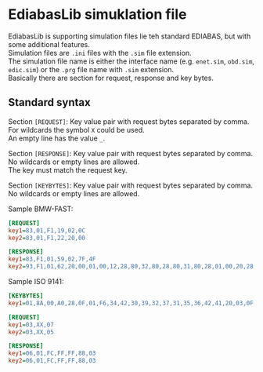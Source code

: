 # EdiabasLib simuklation file
EdiabasLib is supporting simulation files lie teh standard EDIABAS, but with some additional features.  
Simulation files are `.ini` files with the `.sim` file extension.  
The simulation file name is either the interface name (e.g. `enet.sim`, `obd.sim`, `edic.sim`) or the `.prg` file name with `.sim` extension.  
Basically there are section for request, response and key bytes.

## Standard syntax
Section `[REQUEST]`:
Key value pair with request bytes separated by comma. For wildcards the symbol `X` could be used.  
An empty line has the value `_`.

Section `[RESPONSE]`:
Key value pair with request bytes separated by comma. No wildcards or empty lines are allowed.  
The key must match the request key.

Section `[KEYBYTES]`:
Key value pair with request bytes separated by comma. No wildcards or empty lines are allowed.

Sample BMW-FAST:
```ini
[REQUEST]
key1=83,01,F1,19,02,0C
key2=83,01,F1,22,20,00

[RESPONSE]
key1=83,F1,01,59,02,7F,4F
key2=93,F1,01,62,20,00,01,00,12,28,80,32,80,28,80,31,80,28,01,00,20,28,3E
```

Sample ISO 9141:
```ini
[KEYBYTES]
key1=01,8A,00,A0,28,0F,01,F6,34,42,30,39,32,37,31,35,36,42,41,20,03,0F,03,F6,41,47,35,20,30,31,4C,20,34,2E,32,6C,03,0F,05,F6,35,56,20,20,52,64,57,20,31,32,31,34,03,08,07,F6,00,00,02,09,15,03,03,09,09,03

[REQUEST]
key1=03,XX,07
key2=03,XX,05

[RESPONSE]
key1=06,01,FC,FF,FF,88,03
key2=06,01,FC,FF,FF,88,03
```
